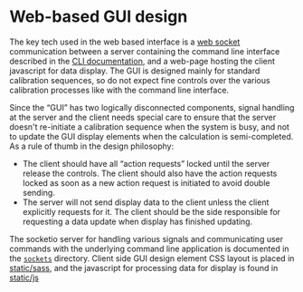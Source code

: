 # Web-based GUI design

The key tech used in the web based interface is a [web socket][websocket]
communication between a server containing the command line interface described in
the [CLI documentation](../ctlcmd), and a web-page hosting the client javascript
for data display. The GUI is designed mainly for standard calibration sequences,
so do not expect fine controls over the various calibration processes like with
the command line interface.

Since the “GUI” has two logically disconnected components, signal handling at the
server and the client needs special care to ensure that the server doesn't
re-initiate a calibration sequence when the system is busy, and not to update the
GUI display elements when the calculation is semi-completed. As a rule of thumb
in the design philosophy:

- The client should have all “action requests” locked until the server release
  the controls. The client should also have the action requests locked as soon as
  a new action request is initiated to avoid double sending.
- The server will not send display data to the client unless the client
  explicitly requests for it. The client should be the side responsible for
  requesting a data update when display has finished updating.

The socketio server for handling various signals and communicating user commands
with the underlying command line application is documented in the
[`sockets`](sockets) directory. Client side GUI design element CSS layout is
placed in [static/sass](static), and the javascript for processing data for
display is found in [static/js](static)

[websocket]: https://en.wikipedia.org/wiki/WebSocket